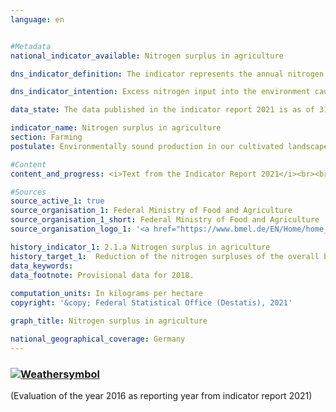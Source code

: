 ```yaml
---
language: en    


#Metadata    
national_indicator_available: Nitrogen surplus in agriculture    

dns_indicator_definition: The indicator represents the annual nitrogen surplus for the agriculture sector, calculated as nitrogen input minus removal of nitrogen and expressed in kilograms per hectare of utilised agricultural area.    

dns_indicator_intention: Excess nitrogen input into the environment causes pollution of groundwater and surface water, the oversupply of nutrients (eutrophication) in inland waters, seas and terrestrial ecosystems, and the formation of greenhouse gases and acidifying air pollutants with adverse consequences for the climate, biodiversity and landscape quality. Overall nitrogen surpluses for Germany to be reduced to 70 kilograms per hectare of utilised agricultural land in the annual average from 2028 to 2032.    

data_state: The data published in the indicator report 2021 is as of 31.12.2020. The data shown on the DNS-Online-Platform is updated regularly, so that more current data may be available online than published in the indicator report 2021.    

indicator_name: Nitrogen surplus in agriculture    
section: Farming    
postulate: Environmentally sound production in our cultivated landscapes    

#Content    
content_and_progress: <i>Text from the Indicator Report 2021</i><br><br>The calculation of the indicator takes account of nitrogen input resulting from fertilisers, from biological fixation, from atmospheric deposition, from seeds and plants and from animal feed. Nitrogen removal takes place through plant and animal market products. The surplus nitrogen may escape in gaseous form into the atmosphere, be enriched in the soil or leach into groundwater. In this way it can ultimately find its way into rivers or other ecosystems too. Here, the nitrogen surplus in agriculture has a direct effect on the trend in indicators [6.1.b](https://sustainabledevelopment-deutschland.github.io/en/6-1-b/) (Nitrate in groundwater), [14.1.a](https://sustainabledevelopment-deutschland.github.io/en/14-1-a/) (Nitrogen input via the inflows into the North and Baltic Seas) and [15.2](https://sustainabledevelopment-deutschland.github.io/en/15-2-a/) (Eutrophication of ecosystems) In the case of indicator [3.2.a](https://sustainabledevelopment-deutschland.github.io/en/3-2-a/) (Emissions of air pollutants), nitrogen is released into the atmosphere as a result of agriculture impacts on the formation of nitrogen dioxides and ammonia.<br><br>The indicator is calculated by the Institute for Crop and Soil Science at the Julius Kühn Institute and the Institute of Landscape Ecology and Resources Management at the University of Giessen. <br><br>For 2018, fertilisers were found to be the main source of nitrogen input, accounting for 54.5% (94&nbsp;kg nitrogen per hectare) in the overall nitrogen balance. Other important sources of nitrogen input were animal feed, with 34.1% (59&nbsp;kg/ha), biological fixation, with 7.6% (13&nbsp;kg/ha) and non-agricultural emissions, with 1.8% (3&nbsp;kg/ha). The calculation of the indicator is based on a five-year rolling average, the mean value being obtained from five reference years. The five-year rolling average provides the value for the middle year of the five reference years. The figure thus takes account of year-to-year fluctuations caused by meteorological and market conditions which are beyond the control of farms. The indicator gives no information on the regional distribution of nitrogen surpluses. For the years 2016 and 2017 various input data were retrospectively updated. The calculation method was also revised, and some coefficients were updated. This has given rise to divergences from the indicator values shown in the previous publication.<br><br>In the period from 1992 to 2016, the rolling five-year average nitrogen surplus fell by 19.9% from 116.6 to 93.3 kilograms per hectare/year. The reductions in the nitrogen surplus, however, are largely due to developments from the start of the time series until 2011. Since then the nitrogen surplus has stagnated, and it now remains at the 2011 level of 93&nbsp;kg/ha. If the current trend continues, the aim of a reduction to an annual average of 70 kilograms per hectare of utilised agricultural area by the reference period 2028-2032 will not be achievable. The significant reduction of the nitrogen surplus at the start of the 1990s resulted from reduced use of fertilisers and falling livestock numbers in the new Länder. The comparatively meagre decline over the remainder of the time series stemmed from a slight decline in the use of mineral fertilisers and higher crop yields resulting from technical progress in plant production and cultivation, reflected in more efficient nitrogen usage and in the range of crop varieties. The same period has seen increases in the area given over to high-yield crops, such as maize and wheat, and improvements in feed conversion efficiency in livestock farming.    

#Sources    
source_active_1: true
source_organisation_1: Federal Ministry of Food and Agriculture
source_organisation_1_short: Federal Ministry of Food and Agriculture
source_organisation_logo_1: '<a href="https://www.bmel.de/EN/Home/home_node.html"><img src="https://g205sdgs.github.io/sdg-indicators/public/LogosEn/bmel.png" alt=" Federal Ministry of Food and Agriculture" title="Click here to visit the homepage of the organization" style="border: transparent"/></a>'    

history_indicator_1: 2.1.a Nitrogen surplus in agriculture                    
history_target_1:  Reduction of the nitrogen surpluses of the overall balance for Germany to 70 kilo-grams per hectare of utilised agricultural area on an annual average between 2028 and 2032    
data_keywords:    
data_footnote: Provisional data for 2018.    
    
computation_units: In kilograms per hectare    
copyright: '&copy; Federal Statistical Office (Destatis), 2021'    

graph_title: Nitrogen surplus in agriculture    

national_geographical_coverage: Germany    
---    
```

<div>
  <div class="my-header">
    <h3>
      <a href="https://sustainabledevelopment-deutschland.github.io/en/status/"><img src="https://g205sdgs.github.io/sdg-indicators/public/Wettersymbole/Blitz.png" title="The indicator is not moving in the right direction so that the gap to the target value is widening" alt="Weathersymbol" />
      </a>
    </h3>
  </div>
  <div class="my-header-note">
    <span> (Evaluation of the year 2016 as reporting year from indicator report 2021)</span>
  </div>
</div>